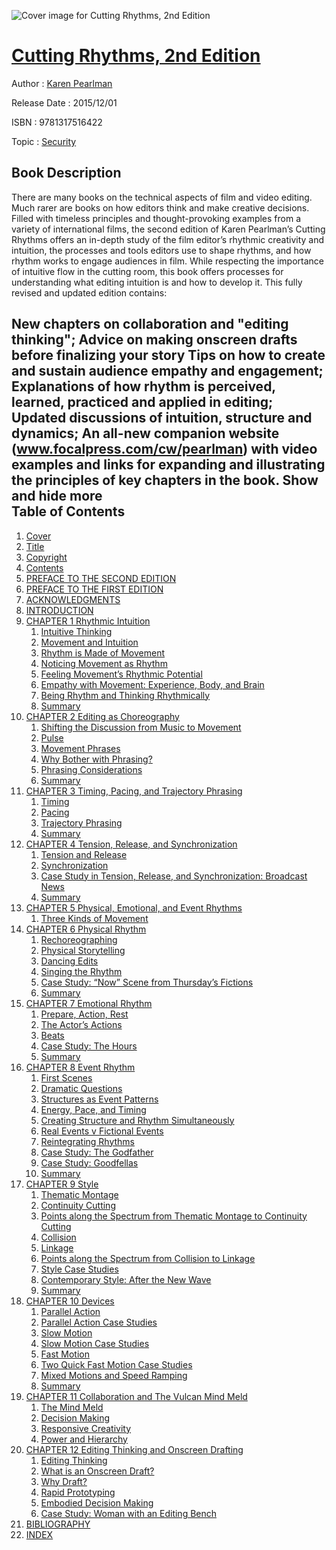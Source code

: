 ![Cover image for Cutting Rhythms, 2nd Edition](https://imgdetail.ebookreading.net/cover/cover/security/EB9781317516422.jpg)

[Cutting Rhythms, 2nd Edition](https://ebookreading.net/view/book/Cutting+Rhythms%2C+2nd+Edition-EB9781317516422_1.html "Cutting Rhythms, 2nd Edition")
====================================================================================================================

Author : [Karen Pearlman](https://ebookreading.net/search/author/Karen+Pearlman)

Release Date : 2015/12/01

ISBN : 9781317516422

Topic : [Security](https://ebookreading.net/search/category/security)

Book Description
-----------------

 There are many books on the technical aspects of film and video editing. Much rarer are books on how editors think and make creative decisions.
Filled with timeless principles and thought-provoking examples from a variety of international films, the second edition of Karen Pearlman’s Cutting Rhythms offers an in-depth study of the film editor’s rhythmic creativity and intuition, the processes and tools editors use to shape rhythms, and how rhythm works to engage audiences in film. While respecting the importance of intuitive flow in the cutting room, this book offers processes for understanding what editing intuition is and how to develop it. This fully revised and updated edition contains:
 
New chapters on collaboration and "editing thinking"; 
Advice on making onscreen drafts before finalizing your story 
Tips on how to create and sustain audience empathy and engagement; 
Explanations of how rhythm is perceived, learned, practiced and applied in editing; 
Updated discussions of intuition, structure and dynamics; 
An all-new companion website (www.focalpress.com/cw/pearlman) with video examples and links for expanding and illustrating the principles of key chapters in the book.        Show and hide more                
Table of Contents
-----------------

1. [Cover](https://ebookreading.net/view/book/Cutting+Rhythms%2C+2nd+Edition-EB9781317516422_1.html)
1. [Title](https://ebookreading.net/view/book/Cutting+Rhythms%2C+2nd+Edition-EB9781317516422_3.html)
1. [Copyright](https://ebookreading.net/view/book/Cutting+Rhythms%2C+2nd+Edition-EB9781317516422_4.html)
1. [Contents](https://ebookreading.net/view/book/Cutting+Rhythms%2C+2nd+Edition-EB9781317516422_5.html)
1. [PREFACE TO THE SECOND EDITION](https://ebookreading.net/view/book/Cutting+Rhythms%2C+2nd+Edition-EB9781317516422_6.html)
1. [PREFACE TO THE FIRST EDITION](https://ebookreading.net/view/book/Cutting+Rhythms%2C+2nd+Edition-EB9781317516422_7.html)
1. [ACKNOWLEDGMENTS](https://ebookreading.net/view/book/Cutting+Rhythms%2C+2nd+Edition-EB9781317516422_8.html)
1. [INTRODUCTION](https://ebookreading.net/view/book/Cutting+Rhythms%2C+2nd+Edition-EB9781317516422_9.html)
1. [CHAPTER 1 Rhythmic Intuition](https://ebookreading.net/view/book/Cutting+Rhythms%2C+2nd+Edition-EB9781317516422_10.html)
    1. [Intuitive Thinking](https://ebookreading.net/view/book/Cutting+Rhythms%2C+2nd+Edition-EB9781317516422_10.html#sec0003)
    1. [Movement and Intuition](https://ebookreading.net/view/book/Cutting+Rhythms%2C+2nd+Edition-EB9781317516422_10.html#sec0005)
    1. [Rhythm is Made of Movement](https://ebookreading.net/view/book/Cutting+Rhythms%2C+2nd+Edition-EB9781317516422_10.html#sec0006)
    1. [Noticing Movement as Rhythm](https://ebookreading.net/view/book/Cutting+Rhythms%2C+2nd+Edition-EB9781317516422_10.html#sec0007)
    1. [Feeling Movement’s Rhythmic Potential](https://ebookreading.net/view/book/Cutting+Rhythms%2C+2nd+Edition-EB9781317516422_10.html#sec0008)
    1. [Empathy with Movement: Experience, Body, and Brain](https://ebookreading.net/view/book/Cutting+Rhythms%2C+2nd+Edition-EB9781317516422_10.html#sec0010)
    1. [Being Rhythm and Thinking Rhythmically](https://ebookreading.net/view/book/Cutting+Rhythms%2C+2nd+Edition-EB9781317516422_10.html#sec0014)
    1. [Summary](https://ebookreading.net/view/book/Cutting+Rhythms%2C+2nd+Edition-EB9781317516422_10.html#sec0015)
1. [CHAPTER 2 Editing as Choreography](https://ebookreading.net/view/book/Cutting+Rhythms%2C+2nd+Edition-EB9781317516422_11.html)
    1. [Shifting the Discussion from Music to Movement](https://ebookreading.net/view/book/Cutting+Rhythms%2C+2nd+Edition-EB9781317516422_11.html#sec0016)
    1. [Pulse](https://ebookreading.net/view/book/Cutting+Rhythms%2C+2nd+Edition-EB9781317516422_11.html#sec0020)
    1. [Movement Phrases](https://ebookreading.net/view/book/Cutting+Rhythms%2C+2nd+Edition-EB9781317516422_11.html#sec0022)
    1. [Why Bother with Phrasing?](https://ebookreading.net/view/book/Cutting+Rhythms%2C+2nd+Edition-EB9781317516422_11.html#sec0023)
    1. [Phrasing Considerations](https://ebookreading.net/view/book/Cutting+Rhythms%2C+2nd+Edition-EB9781317516422_11.html#sec0024)
    1. [Summary](https://ebookreading.net/view/book/Cutting+Rhythms%2C+2nd+Edition-EB9781317516422_11.html#sec0029)
1. [CHAPTER 3 Timing, Pacing, and Trajectory Phrasing](https://ebookreading.net/view/book/Cutting+Rhythms%2C+2nd+Edition-EB9781317516422_12.html)
    1. [Timing](https://ebookreading.net/view/book/Cutting+Rhythms%2C+2nd+Edition-EB9781317516422_12.html#sec0031)
    1. [Pacing](https://ebookreading.net/view/book/Cutting+Rhythms%2C+2nd+Edition-EB9781317516422_12.html#sec0035)
    1. [Trajectory Phrasing](https://ebookreading.net/view/book/Cutting+Rhythms%2C+2nd+Edition-EB9781317516422_12.html#sec0039)
    1. [Summary](https://ebookreading.net/view/book/Cutting+Rhythms%2C+2nd+Edition-EB9781317516422_12.html#sec0044)
1. [CHAPTER 4 Tension, Release, and Synchronization](https://ebookreading.net/view/book/Cutting+Rhythms%2C+2nd+Edition-EB9781317516422_13.html)
    1. [Tension and Release](https://ebookreading.net/view/book/Cutting+Rhythms%2C+2nd+Edition-EB9781317516422_13.html#sec0045)
    1. [Synchronization](https://ebookreading.net/view/book/Cutting+Rhythms%2C+2nd+Edition-EB9781317516422_13.html#sec0050)
    1. [Case Study in Tension, Release, and Synchronization: Broadcast News](https://ebookreading.net/view/book/Cutting+Rhythms%2C+2nd+Edition-EB9781317516422_13.html#sec0051)
    1. [Summary](https://ebookreading.net/view/book/Cutting+Rhythms%2C+2nd+Edition-EB9781317516422_13.html#sec0052)
1. [CHAPTER 5 Physical, Emotional, and Event Rhythms](https://ebookreading.net/view/book/Cutting+Rhythms%2C+2nd+Edition-EB9781317516422_14.html)
    1. [Three Kinds of Movement](https://ebookreading.net/view/book/Cutting+Rhythms%2C+2nd+Edition-EB9781317516422_14.html#sec0053)
1. [CHAPTER 6 Physical Rhythm](https://ebookreading.net/view/book/Cutting+Rhythms%2C+2nd+Edition-EB9781317516422_15.html)
    1. [Rechoreographing](https://ebookreading.net/view/book/Cutting+Rhythms%2C+2nd+Edition-EB9781317516422_15.html#sec0055)
    1. [Physical Storytelling](https://ebookreading.net/view/book/Cutting+Rhythms%2C+2nd+Edition-EB9781317516422_15.html#sec0056)
    1. [Dancing Edits](https://ebookreading.net/view/book/Cutting+Rhythms%2C+2nd+Edition-EB9781317516422_15.html#sec0057)
    1. [Singing the Rhythm](https://ebookreading.net/view/book/Cutting+Rhythms%2C+2nd+Edition-EB9781317516422_15.html#sec0058)
    1. [Case Study: “Now” Scene from Thursday’s Fictions](https://ebookreading.net/view/book/Cutting+Rhythms%2C+2nd+Edition-EB9781317516422_15.html#sec0059)
    1. [Summary](https://ebookreading.net/view/book/Cutting+Rhythms%2C+2nd+Edition-EB9781317516422_15.html#sec0060)
1. [CHAPTER 7 Emotional Rhythm](https://ebookreading.net/view/book/Cutting+Rhythms%2C+2nd+Edition-EB9781317516422_16.html)
    1. [Prepare, Action, Rest](https://ebookreading.net/view/book/Cutting+Rhythms%2C+2nd+Edition-EB9781317516422_16.html#sec0065)
    1. [The Actor’s Actions](https://ebookreading.net/view/book/Cutting+Rhythms%2C+2nd+Edition-EB9781317516422_16.html#sec0066)
    1. [Beats](https://ebookreading.net/view/book/Cutting+Rhythms%2C+2nd+Edition-EB9781317516422_16.html#sec0068)
    1. [Case Study: The Hours](https://ebookreading.net/view/book/Cutting+Rhythms%2C+2nd+Edition-EB9781317516422_16.html#sec0069)
    1. [Summary](https://ebookreading.net/view/book/Cutting+Rhythms%2C+2nd+Edition-EB9781317516422_16.html#sec0070)
1. [CHAPTER 8 Event Rhythm](https://ebookreading.net/view/book/Cutting+Rhythms%2C+2nd+Edition-EB9781317516422_17.html)
    1. [First Scenes](https://ebookreading.net/view/book/Cutting+Rhythms%2C+2nd+Edition-EB9781317516422_17.html#sec0071)
    1. [Dramatic Questions](https://ebookreading.net/view/book/Cutting+Rhythms%2C+2nd+Edition-EB9781317516422_17.html#sec0072)
    1. [Structures as Event Patterns](https://ebookreading.net/view/book/Cutting+Rhythms%2C+2nd+Edition-EB9781317516422_17.html#sec0073)
    1. [Energy, Pace, and Timing](https://ebookreading.net/view/book/Cutting+Rhythms%2C+2nd+Edition-EB9781317516422_17.html#sec0074)
    1. [Creating Structure and Rhythm Simultaneously](https://ebookreading.net/view/book/Cutting+Rhythms%2C+2nd+Edition-EB9781317516422_17.html#sec0075)
    1. [Real Events v Fictional Events](https://ebookreading.net/view/book/Cutting+Rhythms%2C+2nd+Edition-EB9781317516422_17.html#sec0076)
    1. [Reintegrating Rhythms](https://ebookreading.net/view/book/Cutting+Rhythms%2C+2nd+Edition-EB9781317516422_17.html#sec0077)
    1. [Case Study: The Godfather](https://ebookreading.net/view/book/Cutting+Rhythms%2C+2nd+Edition-EB9781317516422_17.html#sec0078)
    1. [Case Study: Goodfellas](https://ebookreading.net/view/book/Cutting+Rhythms%2C+2nd+Edition-EB9781317516422_17.html#sec0079)
    1. [Summary](https://ebookreading.net/view/book/Cutting+Rhythms%2C+2nd+Edition-EB9781317516422_17.html#sec0080)
1. [CHAPTER 9 Style](https://ebookreading.net/view/book/Cutting+Rhythms%2C+2nd+Edition-EB9781317516422_18.html)
    1. [Thematic Montage](https://ebookreading.net/view/book/Cutting+Rhythms%2C+2nd+Edition-EB9781317516422_18.html#sec0081)
    1. [Continuity Cutting](https://ebookreading.net/view/book/Cutting+Rhythms%2C+2nd+Edition-EB9781317516422_18.html#sec0082)
    1. [Points along the Spectrum from Thematic Montage to Continuity Cutting](https://ebookreading.net/view/book/Cutting+Rhythms%2C+2nd+Edition-EB9781317516422_18.html#sec0083)
    1. [Collision](https://ebookreading.net/view/book/Cutting+Rhythms%2C+2nd+Edition-EB9781317516422_18.html#sec0084)
    1. [Linkage](https://ebookreading.net/view/book/Cutting+Rhythms%2C+2nd+Edition-EB9781317516422_18.html#sec0085)
    1. [Points along the Spectrum from Collision to Linkage](https://ebookreading.net/view/book/Cutting+Rhythms%2C+2nd+Edition-EB9781317516422_18.html#sec0086)
    1. [Style Case Studies](https://ebookreading.net/view/book/Cutting+Rhythms%2C+2nd+Edition-EB9781317516422_18.html#sec0087)
    1. [Contemporary Style: After the New Wave](https://ebookreading.net/view/book/Cutting+Rhythms%2C+2nd+Edition-EB9781317516422_18.html#sec0092)
    1. [Summary](https://ebookreading.net/view/book/Cutting+Rhythms%2C+2nd+Edition-EB9781317516422_18.html#sec0093)
1. [CHAPTER 10 Devices](https://ebookreading.net/view/book/Cutting+Rhythms%2C+2nd+Edition-EB9781317516422_19.html)
    1. [Parallel Action](https://ebookreading.net/view/book/Cutting+Rhythms%2C+2nd+Edition-EB9781317516422_19.html#sec0094)
    1. [Parallel Action Case Studies](https://ebookreading.net/view/book/Cutting+Rhythms%2C+2nd+Edition-EB9781317516422_19.html#sec0096)
    1. [Slow Motion](https://ebookreading.net/view/book/Cutting+Rhythms%2C+2nd+Edition-EB9781317516422_19.html#sec0107)
    1. [Slow Motion Case Studies](https://ebookreading.net/view/book/Cutting+Rhythms%2C+2nd+Edition-EB9781317516422_19.html#sec0108)
    1. [Fast Motion](https://ebookreading.net/view/book/Cutting+Rhythms%2C+2nd+Edition-EB9781317516422_19.html#sec0112)
    1. [Two Quick Fast Motion Case Studies](https://ebookreading.net/view/book/Cutting+Rhythms%2C+2nd+Edition-EB9781317516422_19.html#sec0113)
    1. [Mixed Motions and Speed Ramping](https://ebookreading.net/view/book/Cutting+Rhythms%2C+2nd+Edition-EB9781317516422_19.html#sec0114)
    1. [Summary](https://ebookreading.net/view/book/Cutting+Rhythms%2C+2nd+Edition-EB9781317516422_19.html#sec0115)
1. [CHAPTER 11 Collaboration and The Vulcan Mind Meld](https://ebookreading.net/view/book/Cutting+Rhythms%2C+2nd+Edition-EB9781317516422_20.html)
    1. [The Mind Meld](https://ebookreading.net/view/book/Cutting+Rhythms%2C+2nd+Edition-EB9781317516422_20.html#sec0116)
    1. [Decision Making](https://ebookreading.net/view/book/Cutting+Rhythms%2C+2nd+Edition-EB9781317516422_20.html#sec0119)
    1. [Responsive Creativity](https://ebookreading.net/view/book/Cutting+Rhythms%2C+2nd+Edition-EB9781317516422_20.html#sec0120)
    1. [Power and Hierarchy](https://ebookreading.net/view/book/Cutting+Rhythms%2C+2nd+Edition-EB9781317516422_20.html#sec0121)
1. [CHAPTER 12 Editing Thinking and Onscreen Drafting](https://ebookreading.net/view/book/Cutting+Rhythms%2C+2nd+Edition-EB9781317516422_21.html)
    1. [Editing Thinking](https://ebookreading.net/view/book/Cutting+Rhythms%2C+2nd+Edition-EB9781317516422_21.html#sec0122)
    1. [What is an Onscreen Draft?](https://ebookreading.net/view/book/Cutting+Rhythms%2C+2nd+Edition-EB9781317516422_21.html#sec0124)
    1. [Why Draft?](https://ebookreading.net/view/book/Cutting+Rhythms%2C+2nd+Edition-EB9781317516422_21.html#sec0126)
    1. [Rapid Prototyping](https://ebookreading.net/view/book/Cutting+Rhythms%2C+2nd+Edition-EB9781317516422_21.html#sec0127)
    1. [Embodied Decision Making](https://ebookreading.net/view/book/Cutting+Rhythms%2C+2nd+Edition-EB9781317516422_21.html#sec0128)
    1. [Case Study: Woman with an Editing Bench](https://ebookreading.net/view/book/Cutting+Rhythms%2C+2nd+Edition-EB9781317516422_21.html#sec0129)
1. [BIBLIOGRAPHY](https://ebookreading.net/view/book/Cutting+Rhythms%2C+2nd+Edition-EB9781317516422_22.html)
1. [INDEX](https://ebookreading.net/view/book/Cutting+Rhythms%2C+2nd+Edition-EB9781317516422_23.html)
